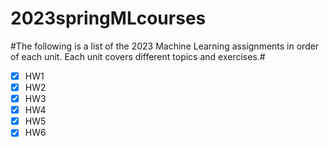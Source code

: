 # 2023springMLcourses
#The following is a list of the 2023 Machine Learning assignments in order of each unit. Each unit covers different topics and exercises.#
- [x] HW1
- [x] HW2
- [x] HW3
- [x] HW4
- [x] HW5
- [x] HW6
